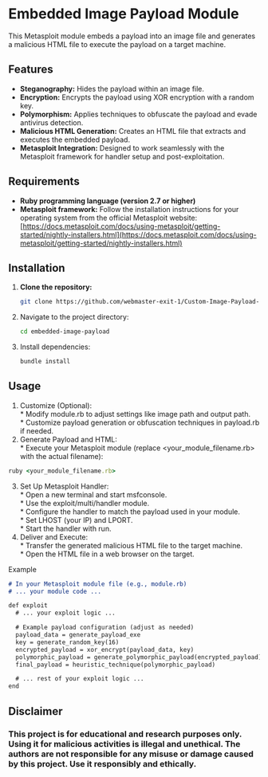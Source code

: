 # Embedded Image Payload Module

This Metasploit module embeds a payload into an image file and generates a malicious HTML file to execute the payload on a target machine.

## Features

- **Steganography:** Hides the payload within an image file.
- **Encryption:** Encrypts the payload using XOR encryption with a random key.
- **Polymorphism:** Applies techniques to obfuscate the payload and evade antivirus detection.
- **Malicious HTML Generation:** Creates an HTML file that extracts and executes the embedded payload.
- **Metasploit Integration:**  Designed to work seamlessly with the Metasploit framework for handler setup and post-exploitation.

## Requirements

- **Ruby programming language (version 2.7 or higher)**
- **Metasploit framework:** Follow the installation instructions for your operating system from the official Metasploit website: [https://docs.metasploit.com/docs/using-metasploit/getting-started/nightly-installers.html](https://docs.metasploit.com/docs/using-metasploit/getting-started/nightly-installers.html)

## Installation

1. **Clone the repository:**

   ```bash
   git clone https://github.com/webmaster-exit-1/Custom-Image-Payload-Embedder.git
   ```
   
2. Navigate to the project directory:

   ```sh
   cd embedded-image-payload
   ```

3. Install dependencies:
   ```rb
   bundle install
   ```

## Usage <br>
  1. Customize (Optional): <br>
    * Modify module.rb to adjust settings like image path and output path. <br>
    * Customize payload generation or obfuscation techniques in payload.rb if needed. <br>
  2. Generate Payload and HTML: <br>
    * Execute your Metasploit module (replace <your_module_filename.rb> with the actual filename): <br>
   ```rb
   ruby <your_module_filename.rb>
   ```
  3. Set Up Metasploit Handler: <br>
    * Open a new terminal and start msfconsole. <br>
    * Use the exploit/multi/handler module. <br>
    * Configure the handler to match the payload used in your module. <br>
    * Set LHOST (your IP) and LPORT. <br>
    * Start the handler with run. <br>
  4. Deliver and Execute: <br>
    * Transfer the generated malicious HTML file to the target machine. <br>
    * Open the HTML file in a web browser on the target. <br>

Example

   ```md
   # In your Metasploit module file (e.g., module.rb)
   # ... your module code ...

   def exploit
     # ... your exploit logic ...

     # Example payload configuration (adjust as needed)
     payload_data = generate_payload_exe
     key = generate_random_key(16)
     encrypted_payload = xor_encrypt(payload_data, key)
     polymorphic_payload = generate_polymorphic_payload(encrypted_payload)
     final_payload = heuristic_technique(polymorphic_payload)

     # ... rest of your exploit logic ...
   end
   ```
## Disclaimer
### This project is for educational and research purposes only. Using it for malicious activities is illegal and unethical. The authors are not responsible for any misuse or damage caused by this project. Use it responsibly and ethically.
